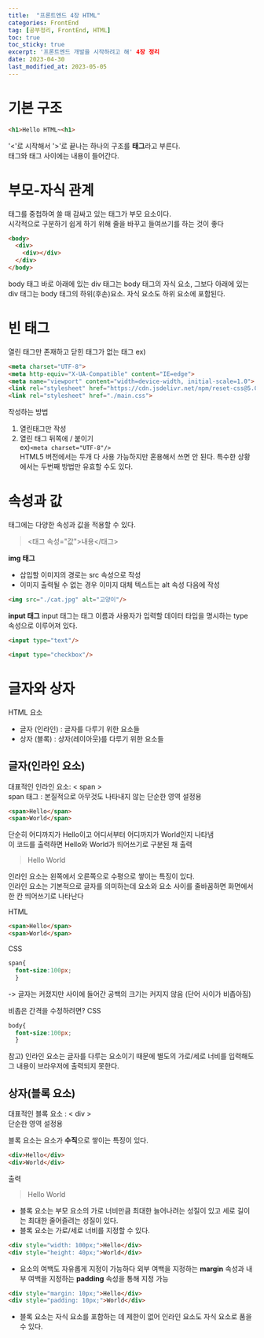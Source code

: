 ```yaml
---
title:  "프론트엔드 4장 HTML"
categories: FrontEnd
tag: [공부정리, FrontEnd, HTML]
toc: true
toc_sticky: true
excerpt: '프론트엔드 개발을 시작하려고 해' 4장 정리
date: 2023-04-30
last_modified_at: 2023-05-05
---
```


# 기본 구조
```HTML
<h1>Hello HTML~<h1>
```
'<'로 시작해서 '>'로 끝나는 하나의 구조를 **태그**라고 부른다.   
태그와 태그 사이에는 내용이 들어간다.


# 부모-자식 관계
태그를 중첩하여 쓸 때 감싸고 있는 태그가 부모 요소이다.   
시각적으로 구분하기 쉽게 하기 위해 줄을 바꾸고 들여쓰기를 하는 것이 좋다
```HTML
<body>
  <div>
    <div></div>
  </div>
</body>
```
body 태그 바로 아래에 있는 div 태그는 body 태그의 자식 요소, 그보다 아래에 있는 div 태그는 body 태그의 하위(후손)요소. 자식 요소도 하위 요소에 포함된다.


# 빈 태그
열린 태그만 존재하고 닫힌 태그가 없는 태그
ex)
```HTML
<meta charset="UTF-8">
<meta http-equiv="X-UA-Compatible" content="IE=edge">
<meta name="viewport" content="width=device-width, initial-scale=1.0">
<link rel="stylesheet" href="https://cdn.jsdelivr.net/npm/reset-css@5.0.1/reset.min.css"> 
<link rel="stylesheet" href="./main.css">
```
작성하는 방법
1. 열린태그만 작성
2. 열린 태그 뒤쪽에 / 붙이기   
ex)```<meta charset="UTF-8"/>```   
HTML5 버전에서는 두개 다 사용 가능하지만 혼용해서 쓰면 안 된다. 특수한 상황에서는 두번째 방법만 유효할 수도 있다.

# 속성과 값
태그에는 다양한 속성과 값을 적용할 수 있다.   
> <태그 속성="값">내용</태그>

**img 태그**
* 삽입할 이미지의 경로는 src 속성으로 작성
* 이미지 출력될 수 없는 경우 이미지 대체 텍스트는 alt 속성 다음에 작성
```HTML
<img src="./cat.jpg" alt="고양이"/>
```

**input 태그**
input 태그는 태그 이름과 사용자가 입력할 데이터 타입을 명시하는 type 속성으로 이루어져 있다.
```HTML
<input type="text"/>

<input type="checkbox"/>
```

# 글자와 상자
HTML 요소
* 글자 (인라인) : 글자를 다루기 위한 요소들
* 상자 (블록) : 상자(레이아웃)를 다루기 위한 요소들

## 글자(인라인 요소)   
대표적인 인라인 요소: < span >   
span 태그 : 본질적으로 아무것도 나타내지 않는 단순한 영역 설정용
```HTML
<span>Hello</span>
<span>World</span>
```
단순히 어디까지가 Hello이고 어디서부터 어디까지가 World인지 나타냄   
이 코드를 출력하면 Hello와 World가 띄어쓰기로 구분된 채 출력   
> Hello World

인라인 요소는 왼쪽에서 오른쪽으로 수평으로 쌓이는 특징이 있다.   
인라인 요소는 기본적으로 글자를 의미하는데 요소와 요소 사이를 줄바꿈하면 화면에서 한 칸 띄어쓰기로 나타난다

HTML
```HTML
<span>Hello</span>
<span>World</span>
```
CSS
```CSS
span{
  font-size:100px;
  }
```
-> 글자는 커졌지만 사이에 들어간 공백의 크기는 커지지 않음 (단어 사이가 비좁아짐)

비좁은 간격을 수정하려면?
CSS
```CSS
body{
  font-size:100px;
  }
```

참고) 인라인 요소는 글자를 다루는 요소이기 때문에 별도의 가로/세로 너비를 입력해도 그 내용이 브라우저에 출력되지 못한다.

## 상자(블록 요소)
대표적인 블록 요소 : < div >   
단순한 영역 설정용 

블록 요소는 요소가 **수직**으로 쌓이는 특징이 있다.

```HTML
<div>Hello</div>
<div>World</div>
```
출력
> Hello
> World

* 블록 요소는 부모 요소의 가로 너비만큼 최대한 늘어나려는 성질이 있고 세로 길이는 최대한 줄어즐려는 성질이 있다.   
* 블록 요소는 가로/세로 너비를 지정할 수 있다.
```HTML
<div style="width: 100px;">Hello</div>
<div style="height: 40px;">World</div>
```

* 요소의 여백도 자유롭게 지정이 가능하다
외부 여백을 지정하는 **margin** 속성과 내부 여백을 지정하는 **padding** 속성을 통해 지정 가능
```HTML
<div style="margin: 10px;">Hello</div>
<div style="padding: 10px;">World</div>
```

* 블록 요소는 자식 요소를 포함하는 데 제한이 없어 인라인 요소도 자식 요소로 품을 수 있다.